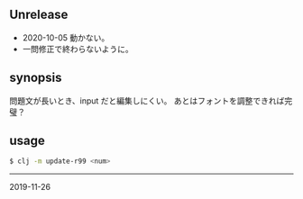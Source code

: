 ## Unrelease
* 2020-10-05 動かない。
* 一問修正で終わらないように。

## synopsis

問題文が長いとき、input だと編集しにくい。
あとはフォントを調整できれば完璧？

## usage

```sh
$ clj -m update-r99 <num>
```

---
2019-11-26
